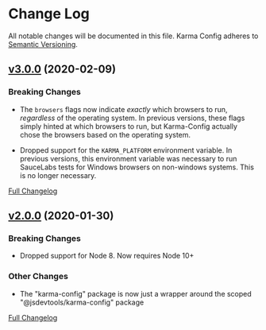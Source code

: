 Change Log
====================================================================================================
All notable changes will be documented in this file.
Karma Config adheres to [Semantic Versioning](http://semver.org/).



[v3.0.0](https://github.com/JS-DevTools/karma-config/tree/v3.0.0) (2020-02-09)
----------------------------------------------------------------------------------------------------

### Breaking Changes

- The `browsers` flags now indicate _exactly_ which browsers to run, _regardless_ of the operating system. In previous versions, these flags simply hinted at which browsers to run, but Karma-Config actually chose the browsers based on the operating system.

- Dropped support for the `KARMA_PLATFORM` environment variable. In previous versions, this environment variable was necessary to run SauceLabs tests for Windows browsers on non-windows systems. This is no longer necessary.

[Full Changelog](https://github.com/JS-DevTools/karma-config/compare/v2.0.0...v3.0.0)



[v2.0.0](https://github.com/JS-DevTools/karma-config/tree/v2.0.0) (2020-01-30)
----------------------------------------------------------------------------------------------------

### Breaking Changes

- Dropped support for Node 8.  Now requires Node 10+

### Other Changes

- The "karma-config" package is now just a wrapper around the scoped "@jsdevtools/karma-config" package

[Full Changelog](https://github.com/JS-DevTools/karma-config/compare/v1.5.8...v2.0.0)
